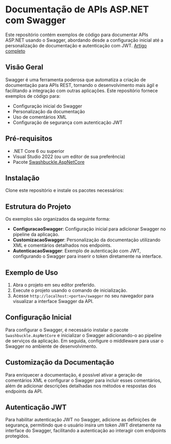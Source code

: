 # Documentação de APIs ASP.NET com Swagger

Este repositório contém exemplos de código para documentar APIs ASP.NET usando o Swagger, abordando desde a configuração inicial até a personalização de documentação e autenticação com JWT.
[Artigo completo](https://www.linkedin.com/pulse/documentando-apis-aspnet-com-swagger-jos%25C3%25A9-augusto-carvalho-ktaxf)

## Visão Geral

Swagger é uma ferramenta poderosa que automatiza a criação de documentação para APIs REST, tornando o desenvolvimento mais ágil e facilitando a integração com outras aplicações. Este repositório fornece exemplos de código para:

- Configuração inicial do Swagger
- Personalização da documentação
- Uso de comentários XML
- Configuração de segurança com autenticação JWT

## Pré-requisitos

- .NET Core 6 ou superior
- Visual Studio 2022 (ou um editor de sua preferência)
- Pacote [Swashbuckle.AspNetCore](https://www.nuget.org/packages/Swashbuckle.AspNetCore/)

## Instalação

Clone este repositório e instale os pacotes necessários:

## Estrutura do Projeto

Os exemplos são organizados da seguinte forma:

- **ConfiguracaoSwagger**: Configuração inicial para adicionar Swagger no pipeline da aplicação.
- **CustomizacaoSwagger**: Personalização da documentação utilizando XML e comentários detalhados nos endpoints.
- **AutenticacaoSwagger**: Exemplo de autenticação com JWT, configurando o Swagger para inserir o token diretamente na interface.

## Exemplo de Uso

1. Abra o projeto em seu editor preferido.
2. Execute o projeto usando o comando de inicialização.
3. Acesse `http://localhost:<porta>/swagger` no seu navegador para visualizar a interface Swagger da API.

## Configuração Inicial

Para configurar o Swagger, é necessário instalar o pacote `Swashbuckle.AspNetCore` e inicializar o Swagger adicionando-o ao pipeline de serviços da aplicação. Em seguida, configure o middleware para usar o Swagger no ambiente de desenvolvimento.

## Customização da Documentação

Para enriquecer a documentação, é possível ativar a geração de comentários XML e configurar o Swagger para incluir esses comentários, além de adicionar descrições detalhadas nos métodos e respostas dos endpoints da API.

## Autenticação JWT

Para habilitar autenticação JWT no Swagger, adicione as definições de segurança, permitindo que o usuário insira um token JWT diretamente na interface do Swagger, facilitando a autenticação ao interagir com endpoints protegidos.


